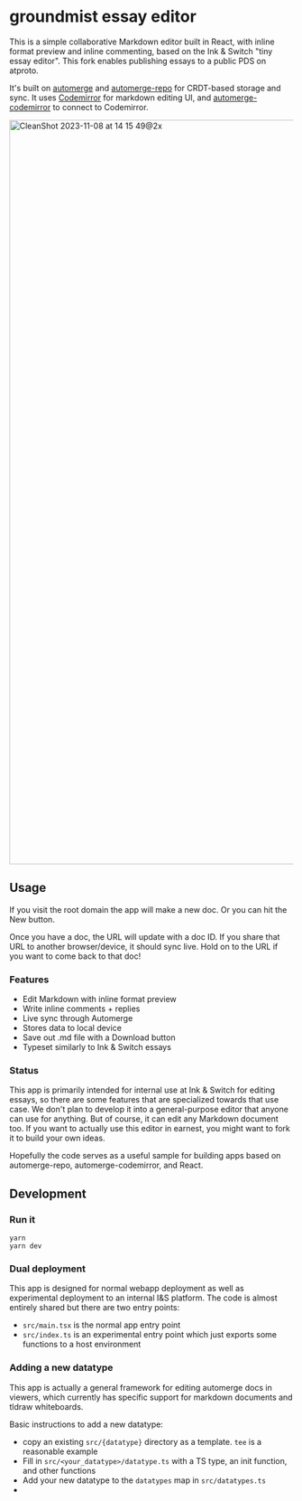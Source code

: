 # groundmist essay editor

This is a simple collaborative Markdown editor built in React, with inline format preview and inline commenting, based on the Ink & Switch "tiny essay editor". This fork enables publishing essays to a public PDS on atproto.

It's built on [automerge](https://github.com/automerge/automerge) and [automerge-repo](https://github.com/automerge/automerge-repo) for CRDT-based storage and sync. It uses [Codemirror](https://codemirror.net/) for markdown editing UI, and [automerge-codemirror](https://github.com/automerge/automerge-codemirror) to connect to Codemirror.

<img width="1318" alt="CleanShot 2023-11-08 at 14 15 49@2x" src="https://github.com/inkandswitch/tiny-essay-editor/assets/934016/672e0642-0ecd-47f6-8595-be2629a4e265">

## Usage

If you visit the root domain the app will make a new doc. Or you can hit the New button.

Once you have a doc, the URL will update with a doc ID. If you share that URL to another browser/device, it should sync live. Hold on to the URL if you want to come back to that doc!

### Features

- Edit Markdown with inline format preview
- Write inline comments + replies
- Live sync through Automerge
- Stores data to local device
- Save out .md file with a Download button
- Typeset similarly to Ink & Switch essays

### Status

This app is primarily intended for internal use at Ink & Switch for editing essays, so there are some features that are specialized towards that use case. We don't plan to develop it into a general-purpose editor that anyone can use for anything. But of course, it can edit any Markdown document too. If you want to actually use this editor in earnest, you might want to fork it to build your own ideas.

Hopefully the code serves as a useful sample for building apps based on automerge-repo, automerge-codemirror, and React.

## Development

### Run it

```
yarn
yarn dev
```

### Dual deployment

This app is designed for normal webapp deployment as well as experimental deployment to an internal I&S platform. The code is almost entirely shared but there are two entry points:

- `src/main.tsx` is the normal app entry point
- `src/index.ts` is an experimental entry point which just exports some functions to a host environment

### Adding a new datatype

This app is actually a general framework for editing automerge docs in viewers, which currently has specific support for markdown documents and tldraw whiteboards.

Basic instructions to add a new datatype:

- copy an existing `src/{datatype}` directory as a template. `tee` is a reasonable example
- Fill in `src/<your_datatype>/datatype.ts` with a TS type, an init function, and other functions
- Add your new datatype to the `datatypes` map in `src/datatypes.ts`
-